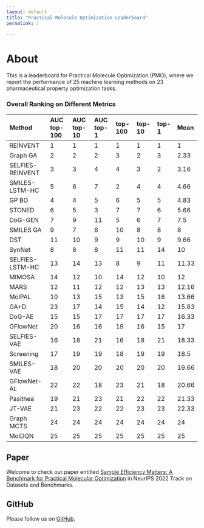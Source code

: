 ```yaml
---
layout: default
title: "Practical Molecule Optimization Leaderboard"
permalink: /

---
```


# About

This is a leaderboard for Practical Molecule Optimization (PMO), where we report the performance of 25 machine learning methods on 23 pharmaceutical property optimization tasks. 


### Overall Ranking on Different Metrics


| Method | AUC top-100 | AUC top-10 | AUC top-1 | top-100 | top-10 | top-1 | Mean | 
| :--- | :------------- | :--- | :--- | :--- | :--- | :--- | :--- |
| REINVENT | 1 | 1 | 1 | 1 | 1 | 1 | 1 |
| Graph GA | 2 | 2 | 2 | 3 | 2 | 3 | 2.33 |
| SELFIES-REINVENT | 3 | 3 | 4 | 4 | 3 | 2 | 3.16 |
| SMILES-LSTM-HC | 5 | 6 | 7 | 2 | 4 | 4 | 4.66 |
| GP BO | 4 | 4 | 5 | 6 | 5 | 5 | 4.83 |
| STONED | 6 | 5 | 3 | 7 | 7 | 6 | 5.66 |
| DoG-GEN | 7 | 9 | 11 | 5 | 6 | 7 | 7.5 |
| SMILES GA | 9 | 7 | 6 | 10 | 8 | 8 | 8 |
| DST | 11 | 10 | 9 | 9 | 10 | 9 | 9.66 |
| SynNet | 8 | 8 | 8 | 11 | 11 | 14 | 10 |
| SELFIES-LSTM-HC | 13 | 14 | 13 | 8 | 9 | 11 | 11.33 |
| MIMOSA | 14 | 12 | 10 | 14 | 12 | 10 | 12 |
| MARS | 12 | 11 | 12 | 12 | 13 | 13 | 12.16 |
| MolPAL | 10 | 13 | 15 | 13 | 15 | 16 | 13.66 |
| GA+D | 23 | 17 | 14 | 15 | 14 | 12 | 15.83 |
| DoG-AE | 15 | 15 | 17 | 17 | 17 | 17 | 16.33 
| GFlowNet | 20 | 16 | 16 | 19 | 16 | 15 | 17 |
| SELFIES-VAE | 16 | 18 | 21 | 16 | 18 | 21 | 18.33 |
| Screening | 17 | 19 | 19 | 18 | 19 | 19 | 18.5 |
| SMILES-VAE | 18 | 20 | 20 | 20 | 20 | 20 | 19.66 |
| GFlowNet-AL | 22 | 22 | 18 | 23 | 21 | 18 | 20.66 |
| Pasithea | 19 | 21 | 23 | 21 | 22 | 22 | 21.33 |
| JT-VAE | 21 | 23 | 22 | 22 | 23 | 23 | 22.33 |
| Graph MCTS | 24 | 24 | 24 | 24 | 24 | 24 | 24 |
| MolDQN | 25 | 25 | 25 | 25 | 25 | 25 | 25 |


## Paper

Welcome to check our paper entitled [Sample Efficiency Matters: A Benchmark for Practical Molecular Optimization](https://openreview.net/forum?id=yCZRdI0Y7G) in NeurIPS 2022 Track on Datasets and Benchmarks. 


## GitHub

Please follow us on [GitHub](https://github.com/wenhao-gao/mol_opt). 



